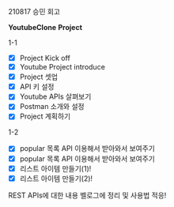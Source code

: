 210817 승민 회고

**YoutubeClone** **Project**

1-1

- [x] Project Kick off
- [x] Youtube Project introduce
- [x] Project 셋업
- [x] API 키 설정
- [x] Youtube APIs 살펴보기
- [x] Postman 소개와 설정
- [x] Project 계획하기

1-2

- [x] popular 목록 API 이용해서 받아와서 보여주기
- [x] popular 목록 API 이용해서 받아와서 보여주기
- [x] 리스트 아이템 만들기(1)!
- [x] 리스트 아이템 만들기(2)!

REST APIs에 대한 내용 벨로그에 정리 및 사용법 적응!
